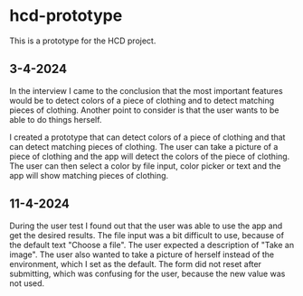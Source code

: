 # hcd-prototype

This is a prototype for the HCD project.

## 3-4-2024

In the interview I came to the conclusion that the most important features would be to detect colors of a piece of clothing and to detect matching pieces of clothing. Another point to consider is that the user wants to be able to do things herself.

I created a prototype that can detect colors of a piece of clothing and that can detect matching pieces of clothing. The user can take a picture of a piece of clothing and the app will detect the colors of the piece of clothing. The user can then select a color by file input, color picker or text and the app will show matching pieces of clothing.

## 11-4-2024

During the user test I found out that the user was able to use the app and get the desired results. The file input was a bit difficult to use, because of the default text "Choose a file". The user expected a description of "Take an image". The user also wanted to take a picture of herself instead of the environment, which I set as the default. The form did not reset after submitting, which was confusing for the user, because the new value was not used.
